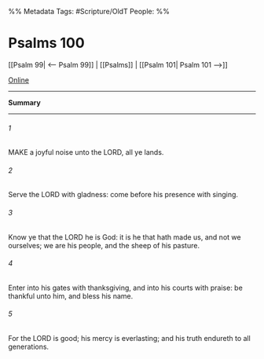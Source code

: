 

%% Metadata
Tags: #Scripture/OldT
People: 
%%
# Psalms 100
[[Psalm 99| <-- Psalm 99]] | [[Psalms]] | [[Psalm 101| Psalm 101 -->]]

[Online](https://churchofjesuschrist.org/study/scriptures/ot/ps/100?lang=eng)

---
__Summary__



---

###### 1
MAKE a joyful noise unto the LORD, all ye lands.
###### 2
Serve the LORD with gladness: come before his presence with singing.
###### 3
Know ye that the LORD he is God: it is he that hath made us, and not we ourselves; we are his people, and the sheep of his pasture.
###### 4
Enter into his gates with thanksgiving, and into his courts with praise: be thankful unto him, and bless his name.
###### 5
For the LORD is good; his mercy is everlasting; and his truth endureth to all generations.



